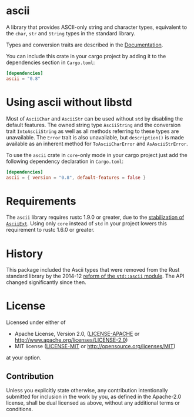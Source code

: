 # ascii

A library that provides ASCII-only string and character types, equivalent to the
`char`, `str` and `String` types in the standard library.

Types and conversion traits are described in the
[Documentation](https://tomprogrammer.github.io/rust-ascii/ascii/index.html).

You can include this crate in your cargo project by adding it to the
dependencies section in `Cargo.toml`:
```toml
[dependencies]
ascii = "0.8"
```

# Using ascii without libstd

Most of `AsciiChar` and `AsciiStr` can be used without `std` by disabling the
default features. The owned string type `AsciiString` and the conversion trait
`IntoAsciiString` as well as all methods referring to these types are
unavailable. The `Error` trait is also unavailable, but `description()` is made
available as an inherent method for `ToAsciiCharError` and `AsAsciiStrError`.

To use the `ascii` crate in `core`-only mode in your cargo project just add the
following dependency declaration in `Cargo.toml`:
```toml
[dependencies]
ascii = { version = "0.8", default-features = false }
```

# Requirements

The `ascii` library requires rustc 1.9.0 or greater, due to
the [stabilization of `AsciiExt`](https://github.com/rust-lang/rust/pull/32804).
Using only `core` instead of `std` in your project lowers this requirement to
rustc 1.6.0 or greater.

# History

This package included the Ascii types that were removed from the Rust standard
library by the 2014-12 [reform of the `std::ascii` module](https://github.com/rust-lang/rfcs/pull/486).
The API changed significantly since then.

# License

Licensed under either of

 * Apache License, Version 2.0, ([LICENSE-APACHE](LICENSE-APACHE) or http://www.apache.org/licenses/LICENSE-2.0)
 * MIT license ([LICENSE-MIT](LICENSE-MIT) or http://opensource.org/licenses/MIT)

at your option.

## Contribution

Unless you explicitly state otherwise, any contribution intentionally submitted
for inclusion in the work by you, as defined in the Apache-2.0 license, shall be dual licensed as above, without any
additional terms or conditions.
